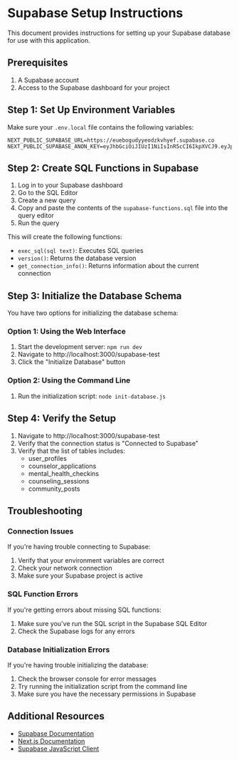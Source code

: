 # Supabase Setup Instructions

This document provides instructions for setting up your Supabase database for use with this application.

## Prerequisites

1. A Supabase account
2. Access to the Supabase dashboard for your project

## Step 1: Set Up Environment Variables

Make sure your `.env.local` file contains the following variables:

```
NEXT_PUBLIC_SUPABASE_URL=https://euebogudyyeodzkvhyef.supabase.co
NEXT_PUBLIC_SUPABASE_ANON_KEY=eyJhbGciOiJIUzI1NiIsInR5cCI6IkpXVCJ9.eyJpc3MiOiJzdXBhYmFzZSIsInJlZiI6ImV1ZWJvZ3VkeXllb2R6a3ZoeWVmIiwicm9sZSI6ImFub24iLCJpYXQiOjE3NDQ4NjM5NDgsImV4cCI6MjA2MDQzOTk0OH0.b68JOxrpuFwWb2K3DraYvv32uqomvK0r1imbOCG0HKc
```

## Step 2: Create SQL Functions in Supabase

1. Log in to your Supabase dashboard
2. Go to the SQL Editor
3. Create a new query
4. Copy and paste the contents of the `supabase-functions.sql` file into the query editor
5. Run the query

This will create the following functions:
- `exec_sql(sql text)`: Executes SQL queries
- `version()`: Returns the database version
- `get_connection_info()`: Returns information about the current connection

## Step 3: Initialize the Database Schema

You have two options for initializing the database schema:

### Option 1: Using the Web Interface

1. Start the development server: `npm run dev`
2. Navigate to http://localhost:3000/supabase-test
3. Click the "Initialize Database" button

### Option 2: Using the Command Line

1. Run the initialization script: `node init-database.js`

## Step 4: Verify the Setup

1. Navigate to http://localhost:3000/supabase-test
2. Verify that the connection status is "Connected to Supabase"
3. Verify that the list of tables includes:
   - user_profiles
   - counselor_applications
   - mental_health_checkins
   - counseling_sessions
   - community_posts

## Troubleshooting

### Connection Issues

If you're having trouble connecting to Supabase:

1. Verify that your environment variables are correct
2. Check your network connection
3. Make sure your Supabase project is active

### SQL Function Errors

If you're getting errors about missing SQL functions:

1. Make sure you've run the SQL script in the Supabase SQL Editor
2. Check the Supabase logs for any errors

### Database Initialization Errors

If you're having trouble initializing the database:

1. Check the browser console for error messages
2. Try running the initialization script from the command line
3. Make sure you have the necessary permissions in Supabase

## Additional Resources

- [Supabase Documentation](https://supabase.io/docs)
- [Next.js Documentation](https://nextjs.org/docs)
- [Supabase JavaScript Client](https://github.com/supabase/supabase-js)
